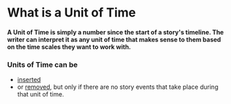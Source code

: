 # What is a Unit of Time

#### A Unit of Time is simply a number since the start of a story's timeline.  The writer can interpret it as any unit of time that makes sense to them based on the time scales they want to work with.

### Units of Time can be
- [inserted](/How%20Do%20I/Insert/Time%20between%20Story%20Events.md)
- or [removed](/How%20Do%20I/Remove/Time%20between%20Story%20Events.md), but only if there are no story events that take place during that unit of time.
